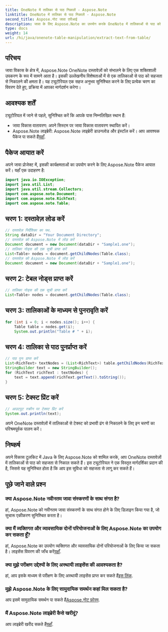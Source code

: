 ```yaml
---
title: OneNote में तालिका से पाठ निकालें - Aspose.Note
linktitle: OneNote में तालिका से पाठ निकालें - Aspose.Note
second_title: Aspose.नोट जावा एपीआई
description: जावा के लिए Aspose.Note का उपयोग करके OneNote में तालिकाओं से पाठ को आसानी से निकालने का तरीका जानें। निर्बाध एकीकरण के लिए हमारी चरण-दर-चरण मार्गदर्शिका का पालन करें।
type: docs
weight: 14
url: /hi/java/onenote-table-manipulation/extract-text-from-table/
---
```

## परिचय
जावा विकास के क्षेत्र में, Aspose.Note OneNote दस्तावेज़ों को संभालने के लिए एक शक्तिशाली उपकरण के रूप में सामने आता है। इसकी उल्लेखनीय विशेषताओं में से एक तालिकाओं से पाठ को सहजता से निकालने की क्षमता है। यह ट्यूटोरियल एक सहज अनुभव सुनिश्चित करने के लिए प्रत्येक चरण का विवरण देते हुए, प्रक्रिया में आपका मार्गदर्शन करेगा।
## आवश्यक शर्तें
ट्यूटोरियल में जाने से पहले, सुनिश्चित करें कि आपके पास निम्नलिखित स्थान हैं:
- जावा विकास वातावरण: अपने सिस्टम पर जावा विकास वातावरण स्थापित करें।
-  Aspose.Note लाइब्रेरी: Aspose.Note लाइब्रेरी डाउनलोड और इंस्टॉल करें। आप आवश्यक पैकेज पा सकते हैं[यहाँ](https://releases.aspose.com/note/java/).
## पैकेज आयात करें
अपने जावा प्रोजेक्ट में, इसकी कार्यक्षमताओं का उपयोग करने के लिए Aspose.Note पैकेज आयात करें। यहाँ एक उदाहरण है:
```java
import java.io.IOException;
import java.util.List;
import java.util.stream.Collectors;
import com.aspose.note.Document;
import com.aspose.note.RichText;
import com.aspose.note.Table;
```
## चरण 1: दस्तावेज़ लोड करें
```java
// दस्तावेज़ निर्देशिका का पथ.
String dataDir = "Your Document Directory";
// दस्तावेज़ को Aspose.Note में लोड करें
Document document = new Document(dataDir + "Sample1.one");
// तालिका नोड्स की एक सूची प्राप्त करें
List<Table> nodes = document.getChildNodes(Table.class);
// दस्तावेज़ को Aspose.Note में लोड करें
Document document = new Document(dataDir + "Sample1.one");
```
## चरण 2: टेबल नोड्स प्राप्त करें
```java
// तालिका नोड्स की एक सूची प्राप्त करें
List<Table> nodes = document.getChildNodes(Table.class);
```
## चरण 3: तालिकाओं के माध्यम से पुनरावृति करें
```java
for (int i = 0; i < nodes.size(); i++) {
    Table table = nodes.get(i);
    System.out.println("Table # " + i);
```
## चरण 4: तालिका से पाठ पुनर्प्राप्त करें
```java
// पाठ पुनः प्राप्त करें
List<RichText> textNodes = (List<RichText>) table.getChildNodes(RichText.class);
StringBuilder text = new StringBuilder();
for (RichText richText : textNodes) {
    text = text.append(richText.getText().toString());
}
```
## चरण 5: टेक्स्ट प्रिंट करें
```java
// आउटपुट स्क्रीन पर टेक्स्ट प्रिंट करें
System.out.println(text);
```
अपने OneNote दस्तावेज़ों में तालिकाओं से टेक्स्ट को प्रभावी ढंग से निकालने के लिए इन चरणों का परिश्रमपूर्वक पालन करें।
## निष्कर्ष
अपने विकास टूलकिट में Java के लिए Aspose.Note को शामिल करके, आप OneNote दस्तावेज़ों में तालिकाओं से पाठ को सहजता से निकाल सकते हैं। इस ट्यूटोरियल ने एक विस्तृत मार्गदर्शिका प्रदान की है, जिससे यह सुनिश्चित होता है कि आप इस सुविधा को सहजता से लागू कर सकते हैं।
## पूछे जाने वाले प्रश्न
### क्या Aspose.Note नवीनतम जावा संस्करणों के साथ संगत है?
हां, Aspose.Note को नवीनतम जावा संस्करणों के साथ संगत होने के लिए डिज़ाइन किया गया है, जो सुचारू एकीकरण सुनिश्चित करता है।
### क्या मैं व्यक्तिगत और व्यावसायिक दोनों परियोजनाओं के लिए Aspose.Note का उपयोग कर सकता हूँ?
 हां, Aspose.Note का उपयोग व्यक्तिगत और व्यावसायिक दोनों परियोजनाओं के लिए किया जा सकता है। लाइसेंस विवरण की जाँच करें[यहाँ](https://purchase.aspose.com/buy).
### क्या मुझे परीक्षण उद्देश्यों के लिए अस्थायी लाइसेंस की आवश्यकता है?
 हां, आप इसके माध्यम से परीक्षण के लिए अस्थायी लाइसेंस प्राप्त कर सकते हैं[इस लिंक](https://purchase.aspose.com/temporary-license/).
### मुझे Aspose.Note के लिए सामुदायिक समर्थन कहां मिल सकता है?
 आप इसमें सामुदायिक समर्थन पा सकते हैं[Aspose.नोट फ़ोरम](https://forum.aspose.com/c/note/28).
### मैं Aspose.Note लाइब्रेरी कैसे खरीदूं?
 आप लाइब्रेरी खरीद सकते हैं[यहाँ](https://purchase.aspose.com/buy).